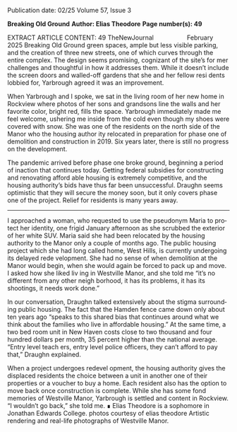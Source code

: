 Publication date: 02/25
Volume 57, Issue 3

**Breaking Old Ground**
**Author: Elias Theodore**
**Page number(s): 49**

EXTRACT ARTICLE CONTENT:
49
TheNewJournal          February 2025
Breaking Old Ground
green spaces, ample but less visible 
parking, and the creation of three new 
streets, one of which curves through 
the entire complex. The design seems 
promising, cognizant of the site’s for­
mer challenges and thoughtful in how 
it addresses them. While it doesn’t 
include the screen doors and walled-off 
gardens that she and her fellow resi­
dents lobbied for, Yarbrough agreed it 
was an improvement. 

When Yarbrough and I spoke, we 
sat in the living room of her new home 
in Rockview where photos of her sons 
and grandsons line the walls and her 
favorite color, bright red, fills the 
space. Yarbrough immediately made 
me feel welcome, ushering me inside 
from the cold even though my shoes 
were covered with snow. She was one 
of the residents on the north side of 
the Manor who the housing author­
ity relocated in preparation for phase 
one of demolition and construction 
in 2019. Six years later, there is still no 
progress on the development. 

The 
pandemic 
arrived 
before 
phase one broke ground, beginning 
a period of inaction that continues 
today. Getting federal subsidies for 
constructing and renovating afford­
able housing is extremely competitive, 
and the housing authority’s bids have 
thus far been unsuccessful. Draughn 
seems optimistic that they will secure 
the money soon, but it only covers 
phase one of the project. Relief for 
residents is many years away.
***
I 
approached a woman, who requested 
to use the pseudonym Maria to pro­
tect her identity, one frigid January 
afternoon as she scrubbed the exterior 
of her white SUV. Maria said she had 
been relocated by the housing authority 
to the Manor only a couple of months 
ago. The public housing project which 
she had long called home, West Hills, is 
currently undergoing its delayed rede­
velopment. She had no sense of when 
demolition at the Manor would begin, 
when she would again be forced to pack 
up and move. I asked how she liked liv­
ing in Westville Manor, and she told me 
“it’s no different from any other neigh­
borhood, it has its problems, it has its 
shootings, it needs work done.” 

In our conversation, Draughn talked 
extensively about the stigma surround­
ing public housing. The fact that the 
Hamden fence came down only about 
ten years ago “speaks to this shared bias 
that continues around what we think 
about the families who live in affordable 
housing.” At the same time, a two bed­
room unit in New Haven costs close to 
two thousand and four hundred dollars 
per month, 35 percent higher than the 
national average. “Entry level teach­
ers, entry level police officers, they can’t 
afford to pay that,” Draughn explained. 

When a project undergoes redevel­
opment, the housing authority gives the 
displaced residents the choice between a 
unit in another one of their properties or 
a voucher to buy a home. Each resident 
also has the option to move back once 
construction is complete. While she 
has some fond memories of Westville 
Manor, Yarbrough is settled and content 
in Rockview. “I wouldn’t go back,” she 
told me. ∎
Elias Theodore is a sophomore
in Jonathan Edwards College.
photos courtesy of elias theodore
Artistic rendering and real-life photographs of Westville Manor.